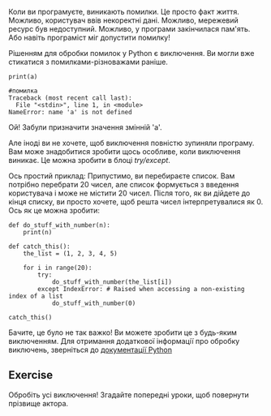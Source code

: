 Коли ви програмуєте, виникають помилки. Це просто факт життя. Можливо, користувач ввів некоректні дані. Можливо, мережевий ресурс був недоступний. Можливо, у програми закінчилася пам'ять. Або навіть програміст міг допустити помилку!

Рішенням для обробки помилок у Python є виключення. Ви могли вже стикатися з помилками-різноважами раніше.

    print(a)
    
    #помилка
    Traceback (most recent call last):
      File "<stdin>", line 1, in <module>
    NameError: name 'a' is not defined

Ой! Забули призначити значення змінній 'a'.

Але іноді ви не хочете, щоб виключення повністю зупиняли програму. Вам може знадобитися зробити щось особливе, коли виключення виникає. Це можна зробити в блоці *try/except*.

Ось простий приклад: Припустимо, ви перебираєте список. Вам потрібно перебрати 20 чисел, але список формується з введення користувача і може не містити 20 чисел. Після того, як ви дійдете до кінця списку, ви просто хочете, щоб решта чисел інтерпретувалися як 0. Ось як це можна зробити:

    def do_stuff_with_number(n):
        print(n)
    
    def catch_this():
        the_list = (1, 2, 3, 4, 5)
    
        for i in range(20):
            try:
                do_stuff_with_number(the_list[i])
            except IndexError: # Raised when accessing a non-existing index of a list
                do_stuff_with_number(0)
    
    catch_this()

Бачите, це було не так важко! Ви можете зробити це з будь-яким виключенням. Для отримання додаткової інформації про обробку виключень, зверніться до [документації Python](http://docs.python.org/tutorial/errors.html#handling-exceptions)

Exercise
--------

Обробіть усі виключення! Згадайте попередні уроки, щоб повернути прізвище актора.